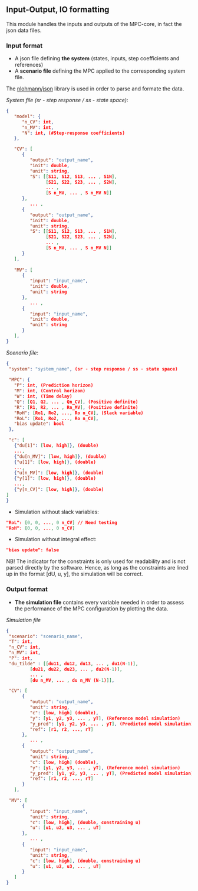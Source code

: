 
## Input-Output, IO formatting
This module handles the inputs and outputs of the MPC-core, in fact the json data files. 

### Input format
- A json file defining **the system** (states, inputs, step coefficients and references)
- A **scenario file** defining the MPC applied to the corresponding system file. 

The [nlohmann/json](https://json.nlohmann.me/api/basic_json/) library is used in order to parse and formate the data. 
  
*System file (sr - step response / ss - state space)*:
```json
{
   "model": {
      "n_CV": int,
      "n_MV": int,
      "N": int, (#Step-response coefficients)
   },

   "CV": [
      { 
         "output": "output_name",
         "init": double,
         "unit": string,
         "S": [[S11, S12, S13, ... , S1N],
               [S21, S22, S23, ... , S2N], 
               ... , 
               [S n_MV, ... , S n_MV N]]
      }, 
         ... ,
      { 
         "output": "output_name",
         "init": double,
         "unit": string,
         "S": [[S11, S12, S13, ... , S1N],
               [S21, S22, S23, ... , S2N], 
               ... , 
               [S n_MV, ... , S n_MV N]]
      }
   ],
   
   "MV": [
      {
         "input": "input_name", 
         "init": double,
         "unit": string
      },
         ... , 
      {
         "input": "input_name",
         "init": double,
         "unit": string
      } 
   ],                         
}
```

*Scenario file*:
```json  
{
 "system": "system_name", (sr - step response / ss - state space)
 
 "MPC": {
   "P": int, (Prediction horizon)
   "M": int, (Control horizon)
   "W": int, (Time delay)
   "Q": [Q1, Q2, ... , Qn_CV], (Positive definite)
   "R": [R1, R2, ... , Rn_MV], (Positive definite)
   "RoH": [Ro1, Ro2, ..., Ro n_CV], (Slack variable)
   "RoL": [Ro1, Ro2, ..., Ro n_CV],
   "bias update": bool
 },

 "c": [ 
   {"du[1]": [low, high]}, (double)
   ...,
   {"du[n_MV]": [low, high]}, (double)
   {"u[1]": [low, high]}, (double)
   ..., 
   {"u[n_MV]": [low, high]}, (double)
   {"y[1]": [low, high]}, (double)
   ..., 
   {"y[n_CV]": [low, high]}, (double)
]
}
``` 

- Simulation without slack variables: 
```json
"RoL": [0, 0, ..., 0 n_CV] // Need testing
"RoH": [0, 0, ..., 0 n_CV]
```
- Simulation without integral effect:
```json
"bias update": false 
```

NB! The indicator for the constraints is only used for readability and is not parsed directly by the software. Hence, as long as the constraints are lined up in the format [dU, u, y], the simulation will be correct. 

### Output format

- **The simulation file** contains every variable needed in order to assess the performance of the MPC configuration by plotting the data. 

*Simulation file*
```json  
{
 "scenario": "scenario_name", 
 "T": int,
 "n_CV": int,
 "n_MV": int, 
 "P": int, 
 "du_tilde" : [[du11, du12, du13, ... , du1(N-1)],
         [du21, du22, du23, ... , du2(N-1)], 
         ... , 
         [du n_MV, ... , du n_MV (N-1)]],

 "CV": [ 
      {  
         "output": "output_name",
         "unit": string, 
         "c": [low, high] (double),
         "y": [y1, y2, y3, ... , yT], (Reference model simulation)
         "y_pred": [y1, y2, y3, ... , yT], (Predicted model simulation)
         "ref": [r1, r2, ..., rT]
      }, 
         ... , 
      { 
         "output": "output_name",
         "unit": string, 
         "c": [low, high] (double),
         "y": [y1, y2, y3, ... , yT], (Reference model simulation)
         "y_pred": [y1, y2, y3, ... , yT], (Predicted model simulation)
         "ref": [r1, r2, ..., rT]
      }
   ],

 "MV": [ 
      {
         "input": "input_name",
         "unit": string, 
         "c": [low, high], (double, constraining u)
         "u": [u1, u2, u3, ... , uT] 
      }, 
         ... , 
      { 
         "input": "input_name",
         "unit": string, 
         "c": [low, high], (double, constraining u)
         "u": [u1, u2, u3, ... , uT] 
      }
   ]
}
``` 